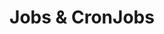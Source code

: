 ---
type: "module"
title: "Jobs & CronJobs"
description: "One-off and scheduled tasks"
weight: 5
banner: "images/job.png"
tags: [kubernetes,kubernetes-resources, job]
categories: "kubernetes"
level: "beginner"
---
